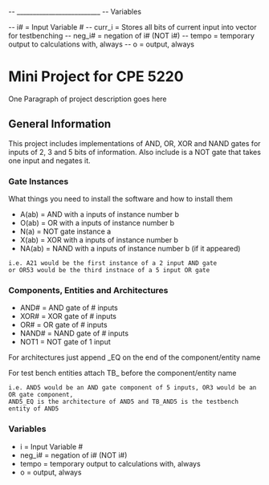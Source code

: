 

-- __________________________
-- Variables

-- i# = Input Variable #
-- curr_i = Stores all bits of current input into vector for testbenching
-- neg_i# = negation of i# (NOT i#)
-- tempo = temporary output to calculations with, always
-- o = output, always

# Mini Project for CPE 5220

One Paragraph of project description goes here

## General Information

This project includes implementations of AND, OR, XOR and NAND gates for inputs of 2, 3 and 5 bits of information. Also include is a NOT gate that takes one input and negates it.


### Gate Instances

What things you need to install the software and how to install them

* A(ab) =  AND with a inputs of instance number b
* O(ab) =  OR with a inputs of instance number b
* N(a) =   NOT gate instance a
* X(ab) =  XOR with a inputs of instance number b
* NA(ab) = NAND with a inputs of instance number b (if it appeared)

```
i.e. A21 would be the first instance of a 2 input AND gate 
or OR53 would be the third instnace of a 5 input OR gate
```

### Components, Entities and Architectures

* AND#  =  AND gate of # inputs
* XOR#  =  XOR gate of # inputs
* OR#   =  OR gate of # inputs
* NAND# =  NAND gate of # inputs
* NOT1  =  NOT gate of 1 input

For architectures just append _EQ on the end of the component/entity name

For test bench entities attach TB_ before the component/entity name

```
i.e. AND5 would be an AND gate component of 5 inputs, OR3 would be an OR gate component,
AND5_EQ is the architecture of AND5 and TB_AND5 is the testbench entity of AND5
```

### Variables
* i = Input Variable #
* neg_i# = negation of i# (NOT i#)
* tempo = temporary output to calculations with, always
* o = output, always
